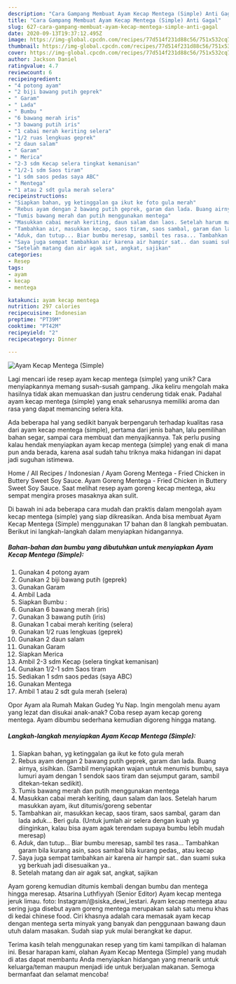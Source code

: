 ```yaml
---
description: "Cara Gampang Membuat Ayam Kecap Mentega (Simple) Anti Gagal"
title: "Cara Gampang Membuat Ayam Kecap Mentega (Simple) Anti Gagal"
slug: 627-cara-gampang-membuat-ayam-kecap-mentega-simple-anti-gagal
date: 2020-09-13T19:37:12.495Z
image: https://img-global.cpcdn.com/recipes/77d514f231d88c56/751x532cq70/ayam-kecap-mentega-simple-foto-resep-utama.jpg
thumbnail: https://img-global.cpcdn.com/recipes/77d514f231d88c56/751x532cq70/ayam-kecap-mentega-simple-foto-resep-utama.jpg
cover: https://img-global.cpcdn.com/recipes/77d514f231d88c56/751x532cq70/ayam-kecap-mentega-simple-foto-resep-utama.jpg
author: Jackson Daniel
ratingvalue: 4.7
reviewcount: 6
recipeingredient:
- "4 potong ayam"
- "2 biji bawang putih geprek"
- " Garam"
- " Lada"
- " Bumbu "
- "6 bawang merah iris"
- "3 bawang putih iris"
- "1 cabai merah keriting selera"
- "1/2 ruas lengkuas geprek"
- "2 daun salam"
- " Garam"
- " Merica"
- "2-3 sdm Kecap selera tingkat kemanisan"
- "1/2-1 sdm Saos tiram"
- "1 sdm saos pedas saya ABC"
- " Mentega"
- "1 atau 2 sdt gula merah selera"
recipeinstructions:
- "Siapkan bahan, yg ketinggalan ga ikut ke foto gula merah"
- "Rebus ayam dengan 2 bawang putih geprek, garam dan lada. Buang airnya, sisihkan. (Sambil menyiapkan wajan untuk menumis bumbu, saya lumuri ayam dengan 1 sendok saos tiram dan sejumput garam, sambil ditekan-tekan sedikit)."
- "Tumis bawang merah dan putih menggunakan mentega"
- "Masukkan cabai merah keriting, daun salam dan laos. Setelah harum masukkan ayam, ikut ditumis/goreng sebentar"
- "Tambahkan air, masukkan kecap, saos tiram, saos sambal, garam dan lada aduk... Beri gula. (Untuk jumlah air selera dengan kuah yg diinginkan, kalau bisa ayam agak terendam supaya bumbu lebih mudah meresap)"
- "Aduk, dan tutup... Biar bumbu meresap, sambil tes rasa... Tambahkan garam bila kurang asin, saos sambal bila kurang pedas,, atau kecap"
- "Saya juga sempat tambahkan air karena air hampir sat.. dan suami suka yg berkuah jadi disesuaikan ya.."
- "Setelah matang dan air agak sat, angkat, sajikan"
categories:
- Resep
tags:
- ayam
- kecap
- mentega

katakunci: ayam kecap mentega 
nutrition: 297 calories
recipecuisine: Indonesian
preptime: "PT39M"
cooktime: "PT42M"
recipeyield: "2"
recipecategory: Dinner

---
```



![Ayam Kecap Mentega (Simple)](https://img-global.cpcdn.com/recipes/77d514f231d88c56/751x532cq70/ayam-kecap-mentega-simple-foto-resep-utama.jpg)

Lagi mencari ide resep ayam kecap mentega (simple) yang unik? Cara menyiapkannya memang susah-susah gampang. Jika keliru mengolah maka hasilnya tidak akan memuaskan dan justru cenderung tidak enak. Padahal ayam kecap mentega (simple) yang enak seharusnya memiliki aroma dan rasa yang dapat memancing selera kita.

Ada beberapa hal yang sedikit banyak berpengaruh terhadap kualitas rasa dari ayam kecap mentega (simple), pertama dari jenis bahan, lalu pemilihan bahan segar, sampai cara membuat dan menyajikannya. Tak perlu pusing kalau hendak menyiapkan ayam kecap mentega (simple) yang enak di mana pun anda berada, karena asal sudah tahu triknya maka hidangan ini dapat jadi suguhan istimewa.

Home / All Recipes / Indonesian / Ayam Goreng Mentega - Fried Chicken in Buttery Sweet Soy Sauce. Ayam Goreng Mentega - Fried Chicken in Buttery Sweet Soy Sauce. Saat melihat resep ayam goreng kecap mentega, aku sempat mengira proses masaknya akan sulit.


Di bawah ini ada beberapa cara mudah dan praktis dalam mengolah ayam kecap mentega (simple) yang siap dikreasikan. Anda bisa membuat Ayam Kecap Mentega (Simple) menggunakan 17 bahan dan 8 langkah pembuatan. Berikut ini langkah-langkah dalam menyiapkan hidangannya.

<!--inarticleads1-->

##### Bahan-bahan dan bumbu yang dibutuhkan untuk menyiapkan Ayam Kecap Mentega (Simple):

1. Gunakan 4 potong ayam
1. Gunakan 2 biji bawang putih (geprek)
1. Gunakan  Garam
1. Ambil  Lada
1. Siapkan  Bumbu :
1. Gunakan 6 bawang merah (iris)
1. Gunakan 3 bawang putih (iris)
1. Gunakan 1 cabai merah keriting (selera)
1. Gunakan 1/2 ruas lengkuas (geprek)
1. Gunakan 2 daun salam
1. Gunakan  Garam
1. Siapkan  Merica
1. Ambil 2-3 sdm Kecap (selera tingkat kemanisan)
1. Gunakan 1/2-1 sdm Saos tiram
1. Sediakan 1 sdm saos pedas (saya ABC)
1. Gunakan  Mentega
1. Ambil 1 atau 2 sdt gula merah (selera)


Opor Ayam ala Rumah Makan Gudeg Yu Nap. Ingin mengolah menu ayam yang lezat dan disukai anak-anak? Coba resep ayam kecap goreng mentega. Ayam dibumbu sederhana kemudian digoreng hingga matang. 

<!--inarticleads2-->

##### Langkah-langkah menyiapkan Ayam Kecap Mentega (Simple):

1. Siapkan bahan, yg ketinggalan ga ikut ke foto gula merah
1. Rebus ayam dengan 2 bawang putih geprek, garam dan lada. Buang airnya, sisihkan. (Sambil menyiapkan wajan untuk menumis bumbu, saya lumuri ayam dengan 1 sendok saos tiram dan sejumput garam, sambil ditekan-tekan sedikit).
1. Tumis bawang merah dan putih menggunakan mentega
1. Masukkan cabai merah keriting, daun salam dan laos. Setelah harum masukkan ayam, ikut ditumis/goreng sebentar
1. Tambahkan air, masukkan kecap, saos tiram, saos sambal, garam dan lada aduk... Beri gula. (Untuk jumlah air selera dengan kuah yg diinginkan, kalau bisa ayam agak terendam supaya bumbu lebih mudah meresap)
1. Aduk, dan tutup... Biar bumbu meresap, sambil tes rasa... Tambahkan garam bila kurang asin, saos sambal bila kurang pedas,, atau kecap
1. Saya juga sempat tambahkan air karena air hampir sat.. dan suami suka yg berkuah jadi disesuaikan ya..
1. Setelah matang dan air agak sat, angkat, sajikan


Ayam goreng kemudian ditumis kembali dengan bumbu dan mentega hingga meresap. Atsarina Luthfiyyah (Senior Editor) Ayam kecap mentega jeruk limau. foto: Instagram/@siska_dewi_lestari. Ayam kecap mentega atau sering juga disebut ayam goreng mentega merupakan salah satu menu khas di kedai chinese food. Ciri khasnya adalah cara memasak ayam kecap dengan mentega serta minyak yang banyak dan penggunaan bawang daun utuh dalam masakan. Sudah siap yuk mulai berangkat ke dapur. 

Terima kasih telah menggunakan resep yang tim kami tampilkan di halaman ini. Besar harapan kami, olahan Ayam Kecap Mentega (Simple) yang mudah di atas dapat membantu Anda menyiapkan hidangan yang menarik untuk keluarga/teman maupun menjadi ide untuk berjualan makanan. Semoga bermanfaat dan selamat mencoba!
